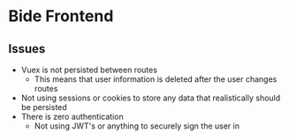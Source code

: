 # Bide Frontend

## Issues

- Vuex is not persisted between routes
  - This means that user information is deleted after the user changes routes
- Not using sessions or cookies to store any data that realistically should be persisted
- There is zero authentication
  - Not using JWT's or anything to securely sign the user in
